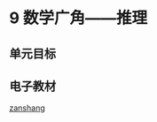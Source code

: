 # 9 数学广角——推理

## 单元目标


## 电子教材

<Ebook grade="xxsx2b" :pages="109" :paged="112" ></Ebook>

[zanshang](../res/zanshang.md ':include')